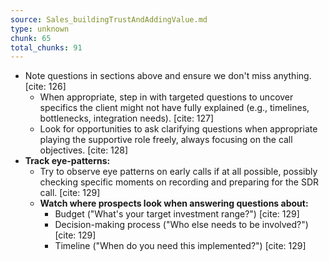 ```yaml
---
source: Sales_buildingTrustAndAddingValue.md
type: unknown
chunk: 65
total_chunks: 91
---
```


* Note questions in sections above and ensure we don't miss anything. [cite: 126]
    * When appropriate, step in with targeted questions to uncover specifics the client might not have fully explained (e.g., timelines, bottlenecks, integration needs). [cite: 127]
    * Look for opportunities to ask clarifying questions when appropriate playing the supportive role freely, always focusing on the call objectives. [cite: 128]
* **Track eye-patterns:**
    * Try to observe eye patterns on early calls if at all possible, possibly checking specific moments on recording and preparing for the SDR call. [cite: 129]
    * **Watch where prospects look when answering questions about:**
        * Budget ("What's your target investment range?") [cite: 129]
        * Decision-making process ("Who else needs to be involved?") [cite: 129]
        * Timeline ("When do you need this implemented?") [cite: 129]